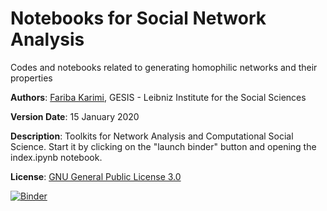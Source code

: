 # Notebooks for Social Network Analysis
Codes and notebooks related to generating homophilic networks and their properties 

**Authors**: <a href='https://www.gesis.org/person/fariba.karimi'>Fariba Karimi</a>, GESIS - Leibniz Institute for the Social Sciences

**Version Date**: 15 January 2020

**Description**: Toolkits for Network Analysis and Computational Social Science. Start it by clicking on the "launch binder" button and opening the index.ipynb notebook.

**License**: <a href='https://www.gnu.org/licenses/gpl-3.0.en.html'>GNU General Public License 3.0 </a>

[![Binder](https://notebooks.gesis.org/binder/badge.svg)](https://notebooks.gesis.org/binder/v2/gh/gesiscss/compsoc/master)

